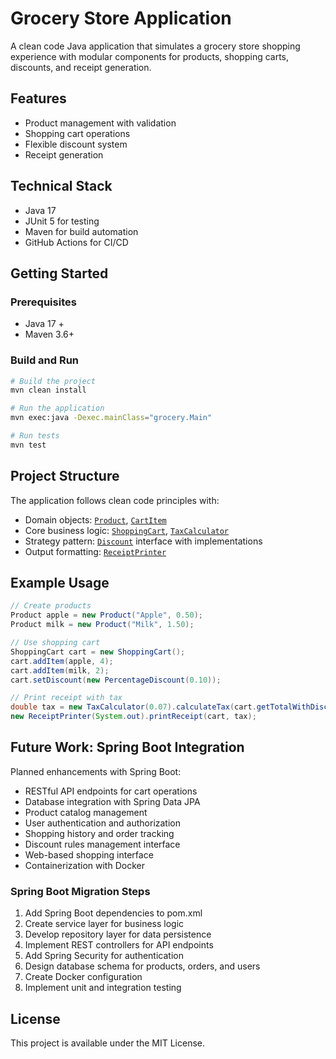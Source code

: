 # Grocery Store Application

A clean code Java application that simulates a grocery store shopping experience with modular components for products, shopping carts, discounts, and receipt generation.

## Features

- Product management with validation
- Shopping cart operations
- Flexible discount system
- Receipt generation

## Technical Stack

- Java 17
- JUnit 5 for testing
- Maven for build automation
- GitHub Actions for CI/CD

## Getting Started

### Prerequisites
- Java 17 +
- Maven 3.6+

### Build and Run
```bash
# Build the project
mvn clean install

# Run the application
mvn exec:java -Dexec.mainClass="grocery.Main"

# Run tests
mvn test
```

## Project Structure

The application follows clean code principles with:

- Domain objects: [`Product`](src/main/java/grocery/Product.java), [`CartItem`](src/main/java/grocery/CartItem.java)
- Core business logic: [`ShoppingCart`](src/main/java/grocery/ShoppingCart.java), [`TaxCalculator`](src/main/java/grocery/TaxCalculator.java)
- Strategy pattern: [`Discount`](src/main/java/grocery/Discount.java) interface with implementations
- Output formatting: [`ReceiptPrinter`](src/main/java/grocery/ReceiptPrinter.java)

## Example Usage

```java
// Create products
Product apple = new Product("Apple", 0.50);
Product milk = new Product("Milk", 1.50);

// Use shopping cart
ShoppingCart cart = new ShoppingCart();
cart.addItem(apple, 4);
cart.addItem(milk, 2);
cart.setDiscount(new PercentageDiscount(0.10));

// Print receipt with tax
double tax = new TaxCalculator(0.07).calculateTax(cart.getTotalWithDiscount());
new ReceiptPrinter(System.out).printReceipt(cart, tax);
```

## Future Work: Spring Boot Integration

Planned enhancements with Spring Boot:

- RESTful API endpoints for cart operations
- Database integration with Spring Data JPA
- Product catalog management
- User authentication and authorization
- Shopping history and order tracking
- Discount rules management interface
- Web-based shopping interface
- Containerization with Docker

### Spring Boot Migration Steps

1. Add Spring Boot dependencies to pom.xml
2. Create service layer for business logic
3. Develop repository layer for data persistence
4. Implement REST controllers for API endpoints
5. Add Spring Security for authentication
6. Design database schema for products, orders, and users
7. Create Docker configuration
8. Implement unit and integration testing

## License

This project is available under the MIT License.
